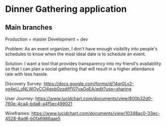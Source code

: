 Dinner Gathering application
=============================

Main branches
--------------------------

Production = master
Development = dev

Problem: As an event organizer, I don't have enough visibility into people's schedules to know when the most ideal date is to schedule an event. 

Solution: I want a tool that provides transparency into my friend's availability so that I can plan a social gathering that will result in a higher attendance rate with less hassle. 

Discovery Survey: https://docs.google.com/forms/d/14qr0Lv2-xg4eU_oNLWOyCCl4gob0zsdjff107yaGoEA/edit?usp=sharing

User Journey: https://www.lucidchart.com/documents/view/800b32d0-760e-4ca4-bda8-a4f5ec499021

Wireframes: https://www.lucidchart.com/documents/view/10348ac0-33ec-4528-8ad6-b0fa6986aae5
